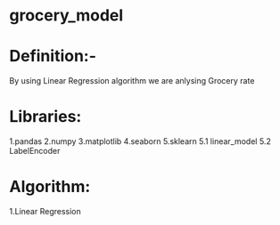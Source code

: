 # grocery_model

# Definition:- 
  By using Linear Regression algorithm we are anlysing  Grocery rate
# Libraries:
  1.pandas
  2.numpy
  3.matplotlib
  4.seaborn
  5.sklearn
    5.1 linear_model 
    5.2 LabelEncoder
# Algorithm:
  1.Linear Regression



